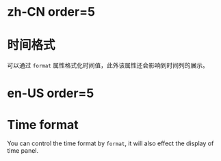 # zh-CN order=5

# 时间格式

可以通过 `format` 属性格式化时间值，此外该属性还会影响到时间列的展示。

# en-US order=5

# Time format

You can control the time format by `format`, it will also effect the display of time panel.
